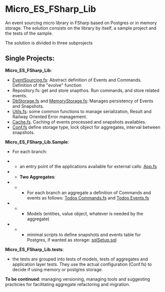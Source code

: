 # Micro_ES_FSharp_Lib
An event sourcing micro library in FSharp based on Postgres or in memory storage.
The solution consists on the library by itself, a sample project and the tests of the sample.

The solution is divided in three subprojects

## Single Projects:

__Micro_ES_FSharp_Lib__:

- [EventSourcing.fs](Micro_ES_FSharp/Micro_ES_FSharp_lib/EventSourcing.fs): Abstract definition of Events and Commands. Definition of the "evolve" function
- Repository.fs: get and store snapthos. Run commands, and store related events.
- [DbStorage.fs](Micro_ES_FSharp_lib/DbStorage.fs) and [MemoryStorage.fs](Micro_ES_FSharp_lib/MemoryStorage.fs): Manages persistency of Events and Snapshots.
- [Utils.fs](Micro_ES_FSharp_lib/Utils.fs): some common functions to manage serialization, Result and Railway Oriented Error management.
- [Cache.fs](Micro_ES_FSharp_lib/Cache.fs). Caching of events processed and snapshots availables.
- [Conf.fs](Micro_ES_FSharp_lib/Conf.fs) define storage type, lock object for aggregates, interval between snapshots.


__Micro_ES_FSharp_Lib.Sample__:

- For each branch: 

- - an entry point of the applications available for external calls: [App.fs](Micro_ES_FSharp_Lib.Sample/App.fs)

- - __Two Aggregates__:
- - -  For each branch an aggregate a definition of Commands and events as follows: [ Todos Commands.fs](Micro_ES_FSharp_lib.Sample/aggregates/Todos/Commands.fs) and [Todos Events.fs](Micro_ES_FSharp_lib.Sample/aggregates/Todos/Events.fs)
- - -  Models (entities, value object, whatever is needed by the aggregate)
- - - minimal scripts to define snapshots and events table for Postgres, if wanted as storage: [sqlSetup.sql](Micro_ES_FSharp_Lib.Sample/aggregates/Todos/sqlSetup.sql)

__Micro_ES_FSharp_Lib.tests__:
- the tests are grouped into tests of models, tests of aggregates and application layer tests. They use the actual configuration (Conf.fs) to decide if using memory or postgres storage.

__To be continued__: managing versioning, managing tools and suggesting practicies for facilitating aggregate refactoring and migration.


